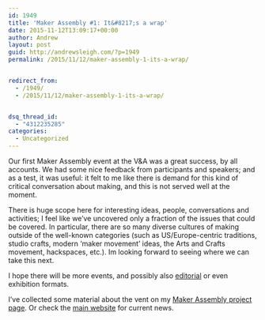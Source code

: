 ```yaml
---
id: 1949
title: 'Maker Assembly #1: It&#8217;s a wrap'
date: 2015-11-12T13:09:17+00:00
author: Andrew
layout: post
guid: http://andrewsleigh.com/?p=1949
permalink: /2015/11/12/maker-assembly-1-its-a-wrap/


redirect_from:
  - /1949/
  - /2015/11/12/maker-assembly-1-its-a-wrap/


dsq_thread_id:
  - "4312235285"
categories:
  - Uncategorized
---
```

Our first Maker Assembly event at the V&A was a great success, by all accounts. We had some nice feedback from participants and speakers; and as a test, it was useful: it felt to me like there is demand for this kind of critical conversation about making, and this is not served well at the moment. <!--more-->

There is huge scope here for interesting ideas, people, conversations and activities; I feel like we&#8217;ve uncovered only a fraction of the issues that could be covered. In particular, there are so many diverse cultures of making outside of the well-known categories (such as US/Europe-centric traditions, studio crafts, modern &#8216;maker movement&#8217; ideas, the Arts and Crafts movement, hackspaces, etc.). Im looking forward to seeing where we can take this next.

I hope there will be more events, and possibly also [editorial](https://medium.com/maker-assembly/john-ruskin-grandfather-of-the-maker-movement-853706eb2bd) or even exhibition formats. 

I&#8217;ve collected some material about the vent on my [Maker Assembly project page](/projects/maker-assembly). Or check the [main website](http://makerassembly.org) for current news.